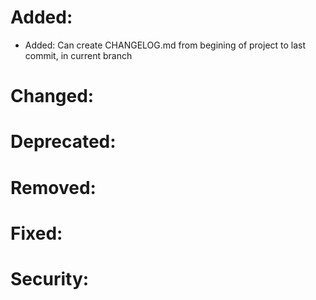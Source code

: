 
# Added:
- Added: Can create CHANGELOG.md from begining of project to last commit, in current branch

# Changed:


# Deprecated:


# Removed:


# Fixed:


# Security:
